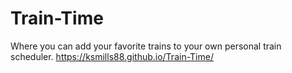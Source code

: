 # Train-Time
Where you can add your favorite trains to your own personal train scheduler.
https://ksmills88.github.io/Train-Time/
